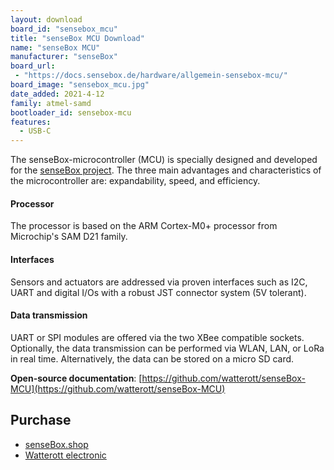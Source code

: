 ```yaml
---
layout: download
board_id: "sensebox_mcu"
title: "senseBox MCU Download"
name: "senseBox MCU"
manufacturer: "senseBox"
board_url:
 - "https://docs.sensebox.de/hardware/allgemein-sensebox-mcu/"
board_image: "sensebox_mcu.jpg"
date_added: 2021-4-12
family: atmel-samd
bootloader_id: sensebox-mcu
features:
  - USB-C
---
```


The senseBox-microcontroller (MCU) is specially designed and developed for the [senseBox project](https://sensebox.de/en/). The three main advantages and characteristics of the microcontroller are: expandability, speed, and efficiency.

#### Processor

The processor is based on the ARM Cortex-M0+ processor from Microchip's SAM D21 family.

#### Interfaces

Sensors and actuators are addressed via proven interfaces such as I2C, UART and digital I/Os with a robust JST connector system (5V tolerant).

#### Data transmission

UART or SPI modules are offered via the two XBee compatible sockets. Optionally, the data transmission can be performed via WLAN, LAN, or LoRa in real time. Alternatively, the data can be stored on a micro SD card.

**Open-source documentation**: [https://github.com/watterott/senseBox-MCU](https://github.com/watterott/senseBox-MCU)

## Purchase

- [senseBox.shop](https://sensebox.shop/product/sensebox-mcu-2)
- [Watterott electronic](https://shop.watterott.com/senseBox-MCU_1)
